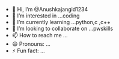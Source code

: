 - 👋 Hi, I’m @Anushkajangid1234
- 👀 I’m interested in ...coding
- 🌱 I’m currently learning ...python,c ,c++
- 💞️ I’m looking to collaborate on ...pwskills
- 📫 How to reach me ...
- 😄 Pronouns: ...
- ⚡ Fun fact: ...

<!---
Anushkajangid1234/Anushkajangid1234 is a ✨ special ✨ repository because its `README.md` (this file) appears on your GitHub profile.
You can click the Preview link to take a look at your changes.
--->
